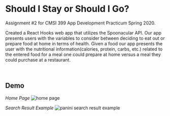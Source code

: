 # Should I Stay or Should I Go? 

Assignment #2 for CMSI 399 App Development Practicum Spring 2020.

Created a React Hooks web app that utilizes the Spoonacular API. Our app presents users with the variables to consider between deciding to eat out or prepare food at home in terms of health. Given a food our app presents the user with the nutritional information(calories, protein, carbs, etc.) related to the entered food for a meal one could prepare at home versus a meal they could purchase at a restaurant. 

&nbsp;

## Demo
*Home Page*
![home page](https://i.imgur.com/1LU70Yz.png)

*Search Result Example*
![panini search result example](https://i.imgur.com/GtCDCsn.png)

